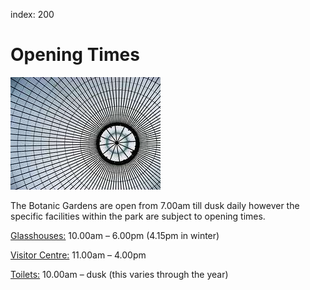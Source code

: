 index: 200

# Opening Times

![Dome of the Kibble Palace](images/kibble-roof.jpg)

The Botanic Gardens are open from 7.00am till dusk daily however the specific
facilities within the park are subject to opening times.
 
[Glasshouses:](map/map1#3) 10.00am – 6.00pm (4.15pm in winter)
 
[Visitor Centre:](map/map1#1) 11.00am – 4.00pm

[Toilets:](map/map1#50) 10.00am – dusk (this varies through the year)
